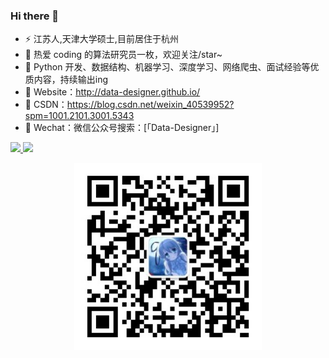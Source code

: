 ### Hi there 👋

<!--
**Data-Designer/Data-Designer** is a ✨ _special_ ✨ repository because its `README.md` (this file) appears on your GitHub profile.

Here are some ideas to get you started:

- 🔭 I’m currently working on ...
- 🌱 I’m currently learning ...
- 👯 I’m looking to collaborate on ...
- 🤔 I’m looking for help with ...
- 💬 Ask me about ...
- 📫 How to reach me: ...
- 😄 Pronouns: ...
- ⚡ Fun fact: ...
-->
- ⚡ 江苏人,天津大学硕士,目前居住于杭州
- 🔭 热爱 coding 的算法研究员一枚，欢迎关注/star~
- 🌱 Python 开发、数据结构、机器学习、深度学习、网络爬虫、面试经验等优质内容，持续输出ing
- 🤔 Website：http://data-designer.github.io/
- 🌈 CSDN：https://blog.csdn.net/weixin_40539952?spm=1001.2101.3001.5343
- 👯 Wechat：微信公众号搜索：[「Data-Designer」]

<div>
<p>
  <a href="https://github.com/Data-Designer">
  <img src="https://github-readme-stats.vercel.app/api?username=Data-Designer&show_icons=true&theme=default&hide=contribs,issues" />
  </a> 
  <a href="https://github.com/Data-Designer">
  <img src="https://github-readme-stats.vercel.app/api/top-langs/?username=Data-Designer&layout=compact" />
  </a>
</p>
</div>
<div align=center>
<img src="./img.jpg" alt="wechat" width="300" height="300" align="bottom" />
</div>
